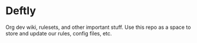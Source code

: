 # Deftly

Org dev wiki, rulesets, and other important stuff. Use this repo as a space to store and update our rules, config files, etc.
